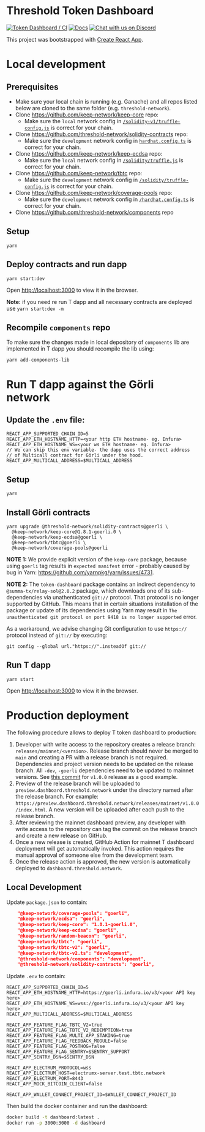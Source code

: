 # Threshold Token Dashboard

[![Token Dashboard / CI](https://github.com/threshold-network/token-dashboard/actions/workflows/dashboard-ci.yml/badge.svg?branch=main&event=push)](https://github.com/threshold-network/token-dashboard/actions/workflows/dashboard-ci.yml)
[![Docs](https://img.shields.io/badge/docs-website-green)](https://docs.threshold.network)
[![Chat with us on Discord](https://img.shields.io/badge/chat-Discord-5865f2.svg)](https://discord.gg/threshold)

This project was bootstrapped with [Create React App](https://github.com/facebook/create-react-app).

# Local development

## Prerequisites

- Make sure your local chain is running (e.g. Ganache) and all repos listed below are cloned to the same folder (e.g. `threshold-network`).
- Clone https://github.com/keep-network/keep-core repo:
  - Make sure the `local` network config in [`/solidity-v1/truffle-config.js`](https://github.com/keep-network/keep-core/blob/main/solidity-v1/truffle-config.js#L8-L11) is correct for your chain.
- Clone https://github.com/threshold-network/solidity-contracts repo:
  - Make sure the `development` network config in [`hardhat.config.ts`](https://github.com/threshold-network/solidity-contracts/blob/main/hardhat.config.ts#L42-L44) is correct for your chain.
- Clone https://github.com/keep-network/keep-ecdsa repo:
  - Make sure the `local` network config in [`/solidity/truffle.js`](https://github.com/keep-network/keep-ecdsa/blob/main/solidity/truffle.js#L30-L35) is correct for your chain.
- Clone https://github.com/keep-network/tbtc repo:
  - Make sure the `development` network config in [`/solidity/truffle-config.js`](https://github.com/keep-network/tbtc/blob/main/solidity/truffle-config.js#L54-L58) is correct for your chain.
- Clone https://github.com/keep-network/coverage-pools repo:
  - Make sure the `development` network config in [`/hardhat.config.ts`](https://github.com/keep-network/coverage-pools/blob/main/hardhat.config.ts#L37-L41) is correct for your chain.
- Clone https://github.com/threshold-network/components repo

## Setup

`yarn`

## Deploy contracts and run dapp

`yarn start:dev`

Open [http://localhost:3000](http://localhost:3000) to view it in the browser.

**Note:** if you need re run T dapp and all necessary contracts are deployed use `yarn start:dev -m`

## Recompile `components` repo

To make sure the changes made in local depository of `components` lib are implemented in T dapp you should recompile the lib using:

`yarn add-components-lib`

# Run T dapp against the Görli network

## Update the `.env` file:

```
REACT_APP_SUPPORTED_CHAIN_ID=5
REACT_APP_ETH_HOSTNAME_HTTP=<your http ETH hostname- eg. Infura>
REACT_APP_ETH_HOSTNAME_WS=<your ws ETH hostname- eg. Infura>
// We can skip this env variable- the dapp uses the correct address
// of Multicall contract for Görli under the hood.
REACT_APP_MULTICALL_ADDRESS=$MULTICALL_ADDRESS
```

## Setup

`yarn`

## Install Görli contracts

```
yarn upgrade @threshold-network/solidity-contracts@goerli \
  @keep-network/keep-core@1.8.1-goerli.0 \
  @keep-network/keep-ecdsa@goerli \
  @keep-network/tbtc@goerli \
  @keep-network/coverage-pools@goerli
```

**NOTE 1:** We provide explicit version of the `keep-core` package, because
using `goerli` tag results in `expected manifest` error - probably caused by bug
in Yarn: https://github.com/yarnpkg/yarn/issues/4731.

**NOTE 2:** The `token-dashboard` package contains an indirect dependency to
`@summa-tx/relay-sol@2.0.2` package, which downloads one of its sub-dependencies
via unathenticated `git://` protocol. That protocol is no longer supported by
GitHub. This means that in certain situations installation of the package or
update of its dependencies using Yarn may result in `The unauthenticated git protocol on port 9418 is no longer supported` error.

As a workaround, we advise changing Git configuration to use `https://` protocol
instead of `git://` by executing:

```
git config --global url."https://".insteadOf git://
```

## Run T dapp

`yarn start`

Open [http://localhost:3000](http://localhost:3000) to view it in the browser.

# Production deployment

The following procedure allows to deploy T token dashboard to production:

1. Developer with write access to the repository creates a release branch:
   `releases/mainnet/<version>`. Release branch should never be merged to `main`
   and creating a PR with a release branch is not required.
   Dependencies and project version needs to be updated on the release branch.
   All `-dev`, `-goerli` dependencies need to be updated to mainnet versions.
   See [this commit](https://github.com/threshold-network/token-dashboard/commit/5452b68886ebc514d941a087973dfa9ac3802a7e)
   for `v1.0.0` release as a good example.
2. Preview of the release branch will be uploaded to `preview.dashboard.threshold.network`
   under the directory named after the release branch. For example:
   `https://preview.dashboard.threshold.network/releases/mainnet/v1.0.0/index.html`.
   A new version will be uploaded after each push to the release branch.
3. After reviewing the mainnet dashboard preview, any developer with write
   access to the repository can tag the commit on the release branch and create
   a new release on GitHub.
4. Once a new release is created, GitHub Action for mainnet T dashboard
   deployment will get automatically invoked. This action requires the manual
   approval of someone else from the development team.
5. Once the release action is approved, the new version is automatically
   deployed to `dashboard.threshold.network`.

## Local Development

Update `package.json` to contain:

```json
    "@keep-network/coverage-pools": "goerli",
    "@keep-network/ecdsa": "goerli",
    "@keep-network/keep-core": "1.8.1-goerli.0",
    "@keep-network/keep-ecdsa": "goerli",
    "@keep-network/random-beacon": "goerli",
    "@keep-network/tbtc": "goerli",
    "@keep-network/tbtc-v2": "goerli",
    "@keep-network/tbtc-v2.ts": "development",
    "@threshold-network/components": "development",
    "@threshold-network/solidity-contracts": "goerli",
```

Update `.env` to contain:

```
REACT_APP_SUPPORTED_CHAIN_ID=5
REACT_APP_ETH_HOSTNAME_HTTP=https://goerli.infura.io/v3/<your API key here>
REACT_APP_ETH_HOSTNAME_WS=wss://goerli.infura.io/v3/<your API key here>
REACT_APP_MULTICALL_ADDRESS=$MULTICALL_ADDRESS

REACT_APP_FEATURE_FLAG_TBTC_V2=true
REACT_APP_FEATURE_FLAG_TBTC_V2_REDEMPTION=true
REACT_APP_FEATURE_FLAG_MULTI_APP_STAKING=true
REACT_APP_FEATURE_FLAG_FEEDBACK_MODULE=false
REACT_APP_FEATURE_FLAG_POSTHOG=false
REACT_APP_FEATURE_FLAG_SENTRY=$SENTRY_SUPPORT
REACT_APP_SENTRY_DSN=$SENTRY_DSN

REACT_APP_ELECTRUM_PROTOCOL=wss
REACT_APP_ELECTRUM_HOST=electrumx-server.test.tbtc.network
REACT_APP_ELECTRUM_PORT=8443
REACT_APP_MOCK_BITCOIN_CLIENT=false

REACT_APP_WALLET_CONNECT_PROJECT_ID=$WALLET_CONNECT_PROJECT_ID
```

Then build the docker container and run the dashboard:

```bash
docker build -t dashboard:latest .
docker run -p 3000:3000 -d dashboard
```

